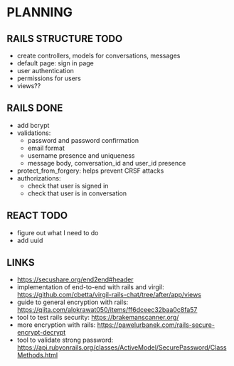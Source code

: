 # PLANNING

## RAILS STRUCTURE TODO
  * create controllers, models for conversations, messages
  * default page: sign in page
  * user authentication
  * permissions for users
  * views??

## RAILS DONE
  * add bcrypt
  * validations:
    * password and password confirmation
    * email format
    * username presence and uniqueness
    * message body, conversation_id and user_id presence
  * protect_from_forgery: helps prevent CRSF attacks
  * authorizations:
    * check that user is signed in
    * check that user is in conversation


## REACT TODO
  * figure out what I need to do
  * add uuid

## LINKS
  * https://secushare.org/end2end#header
  * implementation of end-to-end with rails and virgil: https://github.com/cbetta/virgil-rails-chat/tree/after/app/views
  * guide to general encryption with rails: https://qiita.com/alokrawat050/items/ff6dceec32baa0c8fa57
  * tool to test rails security: https://brakemanscanner.org/
  * more encryption with rails: https://pawelurbanek.com/rails-secure-encrypt-decrypt
  * tool to validate strong password: https://api.rubyonrails.org/classes/ActiveModel/SecurePassword/ClassMethods.html
